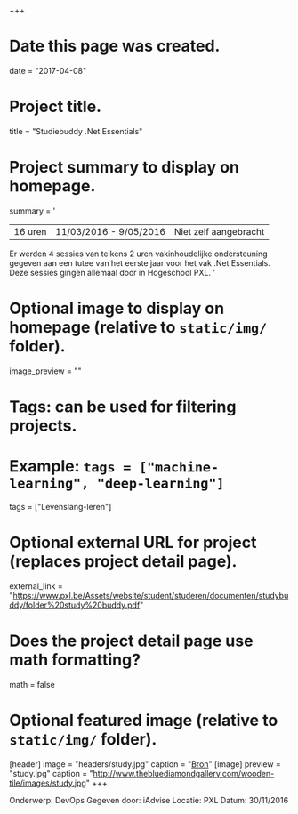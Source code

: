 +++
# Date this page was created.
date = "2017-04-08"

# Project title.
title = "Studiebuddy .Net Essentials"

# Project summary to display on homepage.

summary = '

|            |                    | |
| -----| ----------- | ------------------------------ |
| 16 uren  | 11/03/2016 - 9/05/2016 | Niet zelf aangebracht          |

Er werden 4 sessies van telkens 2 uren vakinhoudelijke ondersteuning gegeven aan een tutee van het eerste jaar voor het vak .Net Essentials. Deze sessies gingen allemaal door in Hogeschool PXL.
'
# Optional image to display on homepage (relative to `static/img/` folder).
image_preview = ""

# Tags: can be used for filtering projects.
# Example: `tags = ["machine-learning", "deep-learning"]`
tags = ["Levenslang-leren"]

# Optional external URL for project (replaces project detail page).
external_link = "https://www.pxl.be/Assets/website/student/studeren/documenten/studybuddy/folder%20study%20buddy.pdf"

# Does the project detail page use math formatting?
math = false

# Optional featured image (relative to `static/img/` folder).
[header]
image = "headers/study.jpg"
caption = "[Bron](https://static.pexels.com/photos/7354/startup-photos.jpg)"
[image]
preview = "study.jpg"
caption = "http://www.thebluediamondgallery.com/wooden-tile/images/study.jpg"
+++

Onderwerp: DevOps
Gegeven door: iAdvise
Locatie: PXL
Datum: 30/11/2016
